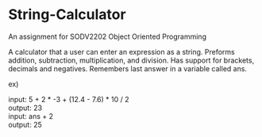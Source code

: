 # String-Calculator

An assignment for SODV2202 Object Oriented Programming

A calculator that a user can enter an expression as a string.
Preforms addition, subtraction, multiplication, and division. 
Has support for brackets, decimals and negatives.
Remembers last answer in a variable called ans.

ex)

 input: 5 + 2 * -3 + (12.4 - 7.6) * 10 / 2  
output: 23  
 input: ans + 2  
output: 25
